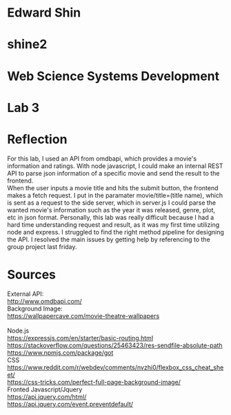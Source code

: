 # Edward Shin
# shine2
# Web Science Systems Development
# Lab 3

# Reflection
For this lab, I used an API from omdbapi, which provides a movie's information and ratings. 
With node javascript, I could make an internal REST API to parse json information of a specific movie and send the result to the frontend. </br>
When the user inputs a movie title and hits the submit button, the frontend makes a fetch request. I put in the paramater movie/title=(title name), which is sent as a request to the side server, which in server.js I could parse the wanted movie's information such as the year it was released, genre, plot, etc in json format.
Personally, this lab was really difficult because I had a hard time understanding request and result, as it was my first time utilizing node and express. I struggled to find the right method pipeline for designing the API. I resolved the main issues by getting help by referencing to the group project last friday.</br>




# Sources
External API: </br>
http://www.omdbapi.com/</br>
Background Image: </br>
https://wallpapercave.com/movie-theatre-wallpapers
</br> </br>
Node.js </br>
https://expressjs.com/en/starter/basic-routing.html </br>
https://stackoverflow.com/questions/25463423/res-sendfile-absolute-path </br>
https://www.npmjs.com/package/got </br>
CSS </br>
https://www.reddit.com/r/webdev/comments/nvzhi0/flexbox_css_cheat_sheet/</br>
https://css-tricks.com/perfect-full-page-background-image/ </br>
Fronted Javascript/Jquery
</br>
https://api.jquery.com/html/</br>
https://api.jquery.com/event.preventdefault/</br>
